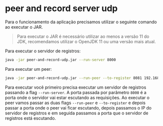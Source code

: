# peer and record server udp

Para o funcionamento da aplicação precisamos utilizar o seguinte comando
ao executar o JAR.

> Para executar o JAR é necessário utilizar ao menos a versão 11 do JDK, recomendamos utilizar o OpenJDK 11 ou uma versão mais atual.

Para executar o servidor de registros:

```bash
java -jar peer-and-record-udp.jar --run-server 8000
```

Para executar um peer:
```bash
java -jar peer-and-record-udp.jar --run-peer --to-register 8081 192.168.0.105 8000
```

Para executar você primeiro precisa executar um servidor de registros passando a flag `--run-server`. A porta passada
por parâmetro `8000` é a porta onde o servidor vai estar escutando as requisições. Ao
executar o peer vamos passar as duas flags `--run-peer` e `--to-register` e depois passar
a porta onde o peer vai ficar escutando, depois passamos o IP do servidor de registros e em seguida
passamos a porta que o servidor de registros está escutando.
